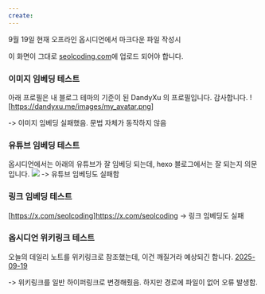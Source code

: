 ```yaml
---
create:
---
```

9월 19일 현재
오프라인 옵시디언에서 마크다운 파일 작성시

이 화면이 그대로 [seolcoding.com](seolcoding.com)에 업로드 되어야 합니다.

### 이미지 임베딩 테스트
아래 프로필은 내 블로그 테마의 기준이 된 DandyXu 의 프로필입니다.
감사합니다.
![https://dandyxu.me/images/my_avatar.png]

-> 이미지 임베딩 실패했음. 문법 자체가 동작하지 않음
### 유튜브 임베딩 테스트
옵시디언에서는 아래의 유튜브가 잘 임베딩 되는데, hexo 블로그에서는 잘 되는지 의문입니다.
![](https://www.youtube.com/watch?v=fGG_Hk1a78k)
-> 유튜브 임베딩도 실패함

### 링크 임베딩 테스트
[https://x.com/seolcoding]https://x.com/seolcoding
-> 링크 임베딩도 실패

### 옵시디언 위키링크 테스트
오늘의 데일리 노트를 위키링크로 참조했는데,
이건 깨질거라 예상되긴 합니다.
[2025-09-19](../../00_inbox/01_daily_notes/2025-09-19.md)

-> 위키링크를 일반 하이퍼링크로 변경해줬음. 하지만 경로에 파일이 없어 오류 발생함.